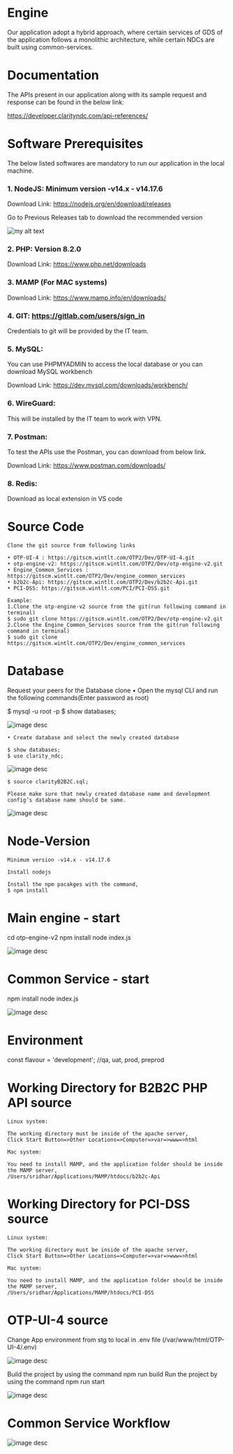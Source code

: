 # Engine

Our application adopt a hybrid approach, where certain services of GDS of the application follows a 
monolithic architecture, while certain NDCs are built using common-services.

# Documentation

The APIs present in our application along with its sample request and response can be found in the below link:

https://developer.clarityndc.com/api-references/

# Software Prerequisites

The below listed softwares are mandatory to run our application in the local machine.

### 1. NodeJS: Minimum version -v14.x - v14.17.6

Download Link: https://nodejs.org/en/download/releases

Go to Previous Releases tab to download the recommended version

<img src="./readmeFiles/nodejs website.png" alt="my alt text" />

### 2. PHP: Version 8.2.0
Download Link: https://www.php.net/downloads

### 3. MAMP (For MAC systems)

Download Link: https://www.mamp.info/en/downloads/

### 4. GIT: https://gitlab.com/users/sign_in

Credentials to git will be provided by the IT team.

### 5. MySQL:

You can use PHPMYADMIN to access the local database or you can download MySQL workbench

Download Link: https://dev.mysql.com/downloads/workbench/

### 6. WireGuard:

This will be installed by the IT team to work with VPN.

### 7. Postman:

To test the APIs use the Postman, you can download from below link.

Download Link: https://www.postman.com/downloads/

### 8. Redis:

Download as local extension in VS code

# Source Code
```
Clone the git source from following links

• OTP-UI-4 : https://gitscm.wintlt.com/OTP2/Dev/OTP-UI-4.git
• otp-engine-v2: https://gitscm.wintlt.com/OTP2/Dev/otp-engine-v2.git
• Engine_Common_Services : https://gitscm.wintlt.com/OTP2/Dev/engine_common_services
• b2b2c-Api: https://gitscm.wintlt.com/OTP2/Dev/b2b2c-Api.git
• PCI-DSS: https://gitscm.wintlt.com/PCI/PCI-DSS.git

Example:
1.Clone the otp-engine-v2 source from the git(run following command in terminal) 
$ sudo git clone https://gitscm.wintlt.com/OTP2/Dev/otp-engine-v2.git
2.Clone the Engine_Common_Services source from the git(run following command in terminal) 
$ sudo git clone https://gitscm.wintlt.com/OTP2/Dev/engine_common_services
```
# Database

Request your peers for the Database clone
• Open the mysql CLI and run the following commands(Enter password as root)

$ mysql -u root -p
$ show databases;

![image desc](./readmeFiles/show%20databases.png)
```
• Create database and select the newly created database

$ show databases;
$ use clarity_ndc;

```
![image desc](./readmeFiles/use%20database.png)
```
$ source clarityB2B2C.sql;

Please make sure that newly created database name and development config’s database name should be same.

```
![image desc](./readmeFiles/engine%20config.png)

# Node-Version
```
Minimum version -v14.x - v14.17.6

Install nodejs

Install the npm pacakges with the command,
$ npm install
```
# Main engine - start

cd otp-engine-v2
npm install
node index.js

![image desc](./readmeFiles/5200.png)

# Common Service - start

npm install
node index.js

![image desc](./readmeFiles/5225.png)

# Environment

const flavour = 'development'; //qa, uat, prod, preprod

# Working Directory for B2B2C PHP API source
```
Linux system:

The working directory must be inside of the apache server,
Click Start Button=>Other Locations=>Computer=>var=>www=>html

Mac system:

You need to install MAMP, and the application folder should be inside the MAMP server,
/Users/sridhar/Applications/MAMP/htdocs/b2b2c-Api
```
# Working Directory for PCI-DSS source
```
Linux system:

The working directory must be inside of the apache server,
Click Start Button=>Other Locations=>Computer=>var=>www=>html

Mac system:

You need to install MAMP, and the application folder should be inside the MAMP server,
/Users/sridhar/Applications/MAMP/htdocs/PCI-DSS
```
# OTP-UI-4 source

Change App environment from stg to local in .env file (/var/www/html/OTP-UI-4/.env)

![image desc](./readmeFiles/ui%20config.png)

Build the project by using the command npm run build
Run the project by using the command npm run start

![image desc](./readmeFiles/ui%20run.png)

# Common Service Workflow

![image desc](./readmeFiles/workflow.png)